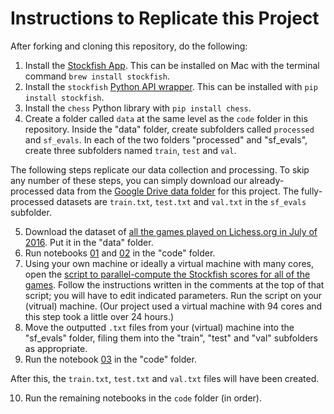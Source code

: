 # Instructions to Replicate this Project
After forking and cloning this repository, do the following:
1. Install the [Stockfish App](https://github.com/official-stockfish/Stockfish).  This can be installed on Mac with the terminal command `brew install stockfish`.
2. Install the `stockfish` [Python API wrapper](https://pypi.org/project/stockfish/).  This can be installed with `pip install stockfish`.
3. Install the `chess` Python library with `pip install chess`.
4. Create a folder called `data` at the same level as the `code` folder in this repository.  Inside the "data" folder, create subfolders called `processed` and `sf_evals`.  In each of the two folders "processed" and "sf_evals", create three subfolders named `train`, `test` and `val`.

The following steps replicate our data collection and processing.  To skip any number of these steps, you can simply download our already-processed data from the [Google Drive data folder](https://drive.google.com/drive/folders/1Y2fCb8YP5Xd3ju7e0uTGtohQA_94pU-w?usp=sharing) for this project.  The fully-processed datasets are `train.txt`, `test.txt` and `val.txt` in the `sf_evals` subfolder.

5. Download the dataset of [all the games played on Lichess.org in July of 2016](https://www.kaggle.com/datasets/arevel/chess-games).  Put it in the "data" folder.
6. Run notebooks [01](./code/01_data_processing.ipynb) and [02](./code/02_data_preparing.ipynb) in the "code" folder.
7. Using your own machine or ideally a virtual machine with many cores, open the [script to parallel-compute the Stockfish scores for all of the games](./code/parallelizing.py).  Follow the instructions written in the comments at the top of that script; you will have to edit indicated parameters.  Run the script on your (vitrual) machine.  (Our project used a virtual machine with 94 cores and this step took a little over 24 hours.)
8. Move the outputted `.txt` files from your (virtual) machine into the "sf_evals" folder, filing them into the "train", "test" and "val" subfolders as appropriate.
9. Run the notebook [03](./code/03_stockfish_processing.ipynb) in the "code" folder.

After this, the `train.txt`, `test.txt` and `val.txt` files will have been created.

10. Run the remaining notebooks in the `code` folder (in order).